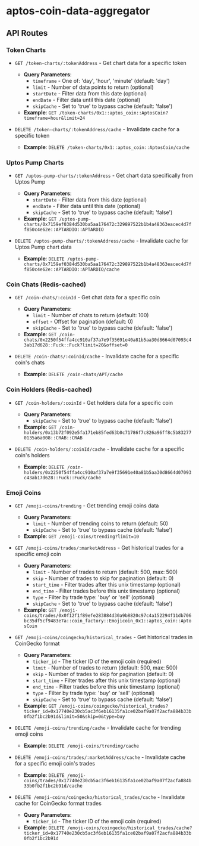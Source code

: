# aptos-coin-data-aggregator

## API Routes

### Token Charts

- `GET /token-charts/:tokenAddress` - Get chart data for a specific token
  - **Query Parameters**:
    - `timeframe` - One of: 'day', 'hour', 'minute' (default: 'day')
    - `limit` - Number of data points to return (optional)
    - `startDate` - Filter data from this date (optional)
    - `endDate` - Filter data until this date (optional)
    - `skipCache` - Set to 'true' to bypass cache (default: 'false')
  - **Example**: `GET /token-charts/0x1::aptos_coin::AptosCoin?timeframe=hour&limit=24`

- `DELETE /token-charts/:tokenAddress/cache` - Invalidate cache for a specific token
  - **Example**: `DELETE /token-charts/0x1::aptos_coin::AptosCoin/cache`

### Uptos Pump Charts

- `GET /uptos-pump-charts/:tokenAddress` - Get chart data specifically from Uptos Pump
  - **Query Parameters**:
    - `startDate` - Filter data from this date (optional)
    - `endDate` - Filter data until this date (optional)
    - `skipCache` - Set to 'true' to bypass cache (default: 'false')
  - **Example**: `GET /uptos-pump-charts/0x7159ef0384d530ba5aa176472c329897522b1b4a48363eacec4d7ff850c4e62e::APTARDIO::APTARDIO`

- `DELETE /uptos-pump-charts/:tokenAddress/cache` - Invalidate cache for Uptos Pump chart data
  - **Example**: `DELETE /uptos-pump-charts/0x7159ef0384d530ba5aa176472c329897522b1b4a48363eacec4d7ff850c4e62e::APTARDIO::APTARDIO/cache`

### Coin Chats (Redis-cached)

- `GET /coin-chats/:coinId` - Get chat data for a specific coin
  - **Query Parameters**:
    - `limit` - Number of chats to return (default: 100)
    - `offset` - Offset for pagination (default: 0)
    - `skipCache` - Set to 'true' to bypass cache (default: 'false')
  - **Example**: `GET /coin-chats/0x2250f54ffa4cc910af37a7e9f35691e40a81b5aa30d8664d07093c43ab17d628::Fuck::Fuck?limit=20&offset=0`

- `DELETE /coin-chats/:coinId/cache` - Invalidate cache for a specific coin's chats
  - **Example**: `DELETE /coin-chats/APT/cache`

### Coin Holders (Redis-cached)

- `GET /coin-holders/:coinId` - Get holders data for a specific coin
  - **Query Parameters**:
    - `skipCache` - Set to 'true' to bypass cache (default: 'false')
  - **Example**: `GET /coin-holders/0x13b72f092e5fa171eb85fed63b0c71786f7c826a96ff8c5b832770135a6a008::CRAB::CRAB`
  

- `DELETE /coin-holders/:coinId/cache` - Invalidate cache for a specific coin's holders
  - **Example**: `DELETE /coin-holders/0x2250f54ffa4cc910af37a7e9f35691e40a81b5aa30d8664d07093c43ab17d628::Fuck::Fuck/cache`

### Emoji Coins

- `GET /emoji-coins/trending` - Get trending emoji coins data
  - **Query Parameters**:
    - `limit` - Number of trending coins to return (default: 50)
    - `skipCache` - Set to 'true' to bypass cache (default: 'false')
  - **Example**: `GET /emoji-coins/trending?limit=10`

- `GET /emoji-coins/trades/:marketAddress` - Get historical trades for a specific emoji coin
  - **Query Parameters**:
    - `limit` - Number of trades to return (default: 500, max: 500)
    - `skip` - Number of trades to skip for pagination (default: 0)
    - `start_time` - Filter trades after this unix timestamp (optional)
    - `end_time` - Filter trades before this unix timestamp (optional)
    - `type` - Filter by trade type: 'buy' or 'sell' (optional)
    - `skipCache` - Set to 'true' to bypass cache (default: 'false')
  - **Example**: `GET /emoji-coins/trades/0x0f12f1f89efe283884d30a9b8820c97c4a152294f11db706bc35df5cf9483e7a::coin_factory::Emojicoin_0x1::aptos_coin::AptosCoin`

- `GET /emoji-coins/coingecko/historical_trades` - Get historical trades in CoinGecko format
  - **Query Parameters**:
    - `ticker_id` - The ticker ID of the emoji coin (required)
    - `limit` - Number of trades to return (default: 500, max: 500)
    - `skip` - Number of trades to skip for pagination (default: 0)
    - `start_time` - Filter trades after this unix timestamp (optional)
    - `end_time` - Filter trades before this unix timestamp (optional)
    - `type` - Filter by trade type: 'buy' or 'sell' (optional)
    - `skipCache` - Set to 'true' to bypass cache (default: 'false')
  - **Example**: `GET /emoji-coins/coingecko/historical_trades?ticker_id=0x17740e230cb5ac3f6eb16135fa1ce02baf9a07f2acfa884b33b0fb2f1bc2b91d&limit=50&skip=0&type=buy`

- `DELETE /emoji-coins/trending/cache` - Invalidate cache for trending emoji coins
  - **Example**: `DELETE /emoji-coins/trending/cache`

- `DELETE /emoji-coins/trades/:marketAddress/cache` - Invalidate cache for a specific emoji coin's trades
  - **Example**: `DELETE /emoji-coins/trades/0x17740e230cb5ac3f6eb16135fa1ce02baf9a07f2acfa884b33b0fb2f1bc2b91d/cache`

- `DELETE /emoji-coins/coingecko/historical_trades/cache` - Invalidate cache for CoinGecko format trades
  - **Query Parameters**:
    - `ticker_id` - The ticker ID of the emoji coin (required)
  - **Example**: `DELETE /emoji-coins/coingecko/historical_trades/cache?ticker_id=0x17740e230cb5ac3f6eb16135fa1ce02baf9a07f2acfa884b33b0fb2f1bc2b91d`

